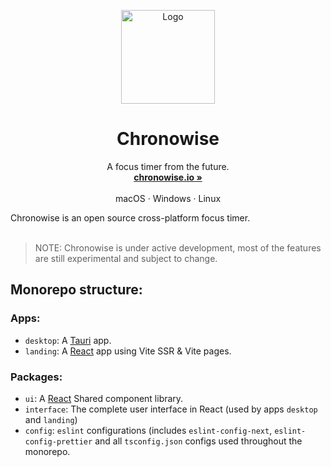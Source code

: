 <p align="center">
  <a href="#">
    
  </a>
  <p align="center">
   <img width="150" height="150" src="https://github.com/alekseytsvetkov/chronowise/blob/main/packages/assets/images/AppLogo.png" alt="Logo">
  </p>
  <h1 align="center"><b>Chronowise</b></h1>
  <p align="center">
  A focus timer from the future.
    <br />
    <a href="https://chronowise.io"><strong>chronowise.io »</strong></a>
    <br />
    <br />
    macOS
    ·
    Windows
    ·
    Linux
    <br />
  </p>
</p>

Chronowise is an open source cross-platform focus timer.
<br/>
<br/>

> NOTE: Chronowise is under active development, most of the features are still experimental and subject to change.

## Monorepo structure:

### Apps:

- `desktop`: A [Tauri](https://tauri.studio) app.
- `landing`: A [React](https://reactjs.org) app using Vite SSR & Vite pages.

### Packages:

- `ui`: A [React](https://reactjs.org) Shared component library.
- `interface`: The complete user interface in React (used by apps `desktop` and `landing`)
- `config`: `eslint` configurations (includes `eslint-config-next`, `eslint-config-prettier` and all `tsconfig.json` configs used throughout the monorepo.
